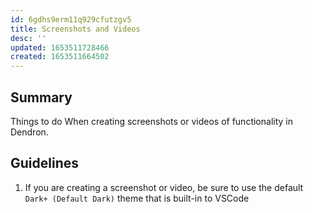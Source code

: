 ```yaml
---
id: 6gdhs9erm11q929cfutzgv5
title: Screenshots and Videos
desc: ''
updated: 1653511728466
created: 1653511664502
---
```


## Summary
Things to do When creating screenshots or videos of functionality in Dendron.

## Guidelines
1. If you are creating a screenshot or video, be sure to use the default `Dark+ (Default Dark)` theme that is built-in to VSCode
